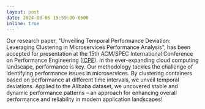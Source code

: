 ```yaml
---
layout: post
date: 2024-03-05 15:59:00-0500
inline: true
---
```


Our research paper, "Unveiling Temporal Performance Deviation: Leveraging Clustering in Microservices Performance Analysis", has been accepted for presentation at the 15th ACM/SPEC International Conference on Performance Engineering ([ICPE](https://icpe2024.spec.org/)). In the ever-expanding cloud computing landscape, performance is key. Our methodology tackles the challenge of identifying performance issues in microservices. By clustering containers based on performance at different time intervals, we unveil temporal deviations. Applied to the Alibaba dataset, we uncovered stable and dynamic performance patterns – an approach for enhancing overall performance and reliability in modern application landscapes!